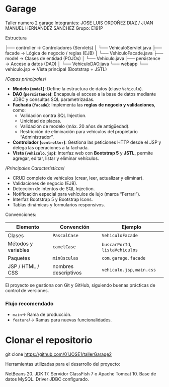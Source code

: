 # Garage
Taller numero 2 garage 
Integrantes: JOSE LUIS ORDOÑEZ DIAZ / JUAN MANUEL HERNANDEZ SANCHEZ
Grupo: E191P

Estructura

├── controller → Controladores (Servlets)
│ └── VehiculoServlet.java
├── facade → Lógica de negocio / reglas (EJB)
│ └── VehiculoFacade.java
├── model → Clases de entidad (POJOs)
│ └── Vehiculo.java
├── persistence → Acceso a datos (DAO)
│ └── VehiculoDAO.java
└── webapp
└── vehiculo.jsp → Vista principal (Bootstrap + JSTL)

 /*Capas principales*/

- **Modelo (`model`)**: Define la estructura de datos (clase `Vehiculo`).
- **DAO (`persistence`)**: Encapsula el acceso a la base de datos mediante JDBC y consultas SQL parametrizadas.
- **Fachada (`facade`)**: Implementa las **reglas de negocio y validaciones**, como:
  - Validación contra SQL Injection.  
  - Unicidad de placas.  
  - Validación de modelo (máx. 20 años de antigüedad).  
  - Restricción de eliminación para vehículos del propietario “Administrador”.  
- **Controlador (`controller`)**: Gestiona las peticiones HTTP desde el JSP y delega las operaciones a la fachada.
- **Vista (`vehiculo.jsp`)**: Interfaz web con **Bootstrap 5** y **JSTL**, permite agregar, editar, listar y eliminar vehículos.

/*Principales Características*/

- CRUD completo de vehículos (crear, leer, actualizar y eliminar).  
- Validaciones de negocio (EJB).  
- Detección de intentos de SQL Injection.  
- Notificación especial para vehículos de lujo (marca “Ferrari”).  
- Interfaz  Bootstrap 5 y Bootstrap Icons.  
- Tablas dinámicas y formularios responsivos.  

Convenciones: 

| Elemento              | Convención           | Ejemplo                  |
|-----------------------|---------------------|--------------------------|
| Clases                | `PascalCase`        | `VehiculoFacade`         |
| Métodos y variables   | `camelCase`         | `buscarPorId`, `listaVehiculos` |
| Paquetes              | `minúsculas`        | `com.garage.facade`      |
| JSP / HTML / CSS      | nombres descriptivos | `vehiculo.jsp`, `main.css` |

El proyecto se gestiona con Git y GitHub, siguiendo buenas prácticas de control de versiones.

### Flujo recomendado
- `main`→ Rama de producción.  
- `feature`/→ Ramas para nuevas funcionalidades.

# Clonar el repositorio
git clone https://github.com/01JOSE1/tallerGarage2

Herramientas utilizadas para el desarrollo del proyecto: 

NetBeans 20.
JDK 17.
Servidor GlassFish 7 o Apache Tomcat 10.
Base de datos MySQL.
Driver JDBC configurado.





